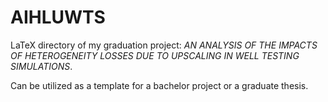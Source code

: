 # AIHLUWTS
LaTeX directory of my graduation project: *AN ANALYSIS OF THE IMPACTS OF HETEROGENEITY
LOSSES DUE TO UPSCALING IN WELL TESTING SIMULATIONS*.

Can be utilized as a template for a bachelor project or a graduate thesis.

